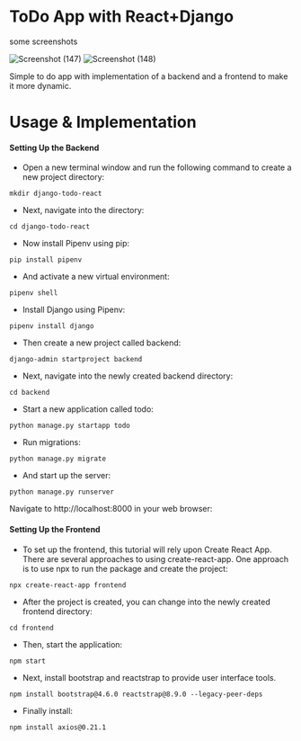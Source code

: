 # ToDo App with React+Django


some screenshots

![Screenshot (147)](https://github.com/Allan-Kipkemei/Schedule-webapplication-/assets/73424910/6025a0b7-8942-4176-9276-b15ebd274403)
![Screenshot (148)](https://github.com/Allan-Kipkemei/Schedule-webapplication-/assets/73424910/26601560-6027-4e34-b539-09cf8a2a9765)

Simple to do app with implementation of a backend and a frontend to make it more dynamic.
<br>

# Usage & Implementation
#### Setting Up the Backend
- Open a new terminal window and run the following command to create a new project directory:
<pre><code>mkdir django-todo-react</code></pre>
- Next, navigate into the directory:
<pre><code>cd django-todo-react</code></pre>
- Now install Pipenv using pip:
<pre><code>pip install pipenv</code></pre>
- And activate a new virtual environment:
<pre><code>pipenv shell</code></pre>
- Install Django using Pipenv:
<pre><code>pipenv install django</code></pre>
- Then create a new project called backend:
<pre><code>django-admin startproject backend</code></pre>
- Next, navigate into the newly created backend directory:
<pre><code>cd backend</code></pre>
- Start a new application called todo:
<pre><code>python manage.py startapp todo</code></pre>
- Run migrations:
<pre><code>python manage.py migrate</code></pre>
- And start up the server:
<pre><code>python manage.py runserver</code></pre>
Navigate to http://localhost:8000 in your web browser:
<br>

#### Setting Up the Frontend
- To set up the frontend, this tutorial will rely upon Create React App. 
There are several approaches to using create-react-app. 
One approach is to use npx to run the package and create the project:
<pre><code>npx create-react-app frontend</code></pre>
- After the project is created, you can change into the newly created frontend directory:
 <pre><code>cd frontend</code></pre>
- Then, start the application:
 <pre><code>npm start</code></pre>
 - Next, install bootstrap and reactstrap to provide user interface tools.
  <pre><code>npm install bootstrap@4.6.0 reactstrap@8.9.0 --legacy-peer-deps</code></pre>
- Finally install:
<pre><code>npm install axios@0.21.1</code></pre>
